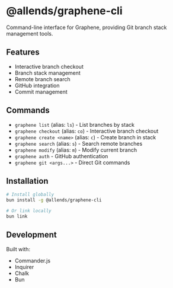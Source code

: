 # @allends/graphene-cli

Command-line interface for Graphene, providing Git branch stack management tools.

## Features

- Interactive branch checkout
- Branch stack management
- Remote branch search
- GitHub integration
- Commit management

## Commands

- `graphene list` (alias: `ls`) - List branches by stack
- `graphene checkout` (alias: `co`) - Interactive branch checkout
- `graphene create <name>` (alias: `c`) - Create branch in stack
- `graphene search` (alias: `s`) - Search remote branches
- `graphene modify` (alias: `m`) - Modify current branch
- `graphene auth` - GitHub authentication
- `graphene git <args...>` - Direct Git commands

## Installation

```bash
# Install globally
bun install -g @allends/graphene-cli

# Or link locally
bun link
```

## Development

Built with:

- Commander.js
- Inquirer
- Chalk
- Bun
